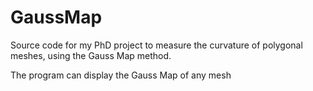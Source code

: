 # GaussMap

Source code for my PhD project to measure the curvature of polygonal meshes, using the Gauss Map method.

The program can display the Gauss Map of any mesh
